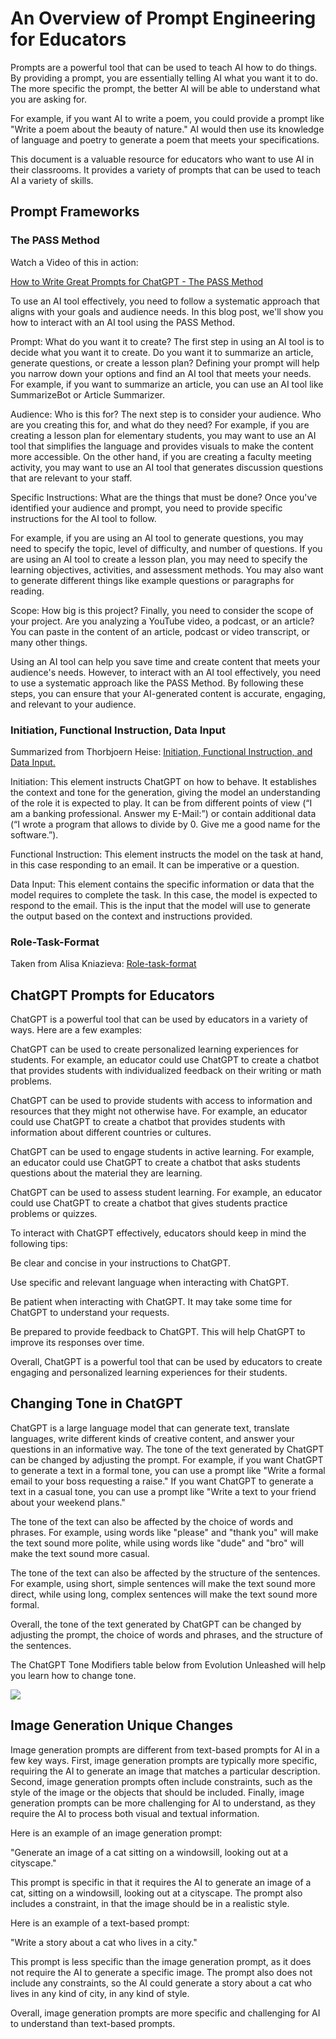 # An Overview of Prompt Engineering for Educators

Prompts are a powerful tool that can be used to teach AI how to do things. By providing a prompt, you are essentially telling AI what you want it to do. The more specific the prompt, the better AI will be able to understand what you are asking for.

For example, if you want AI to write a poem, you could provide a prompt like "Write a poem about the beauty of nature." AI would then use its knowledge of language and poetry to generate a poem that meets your specifications.

This document is a valuable resource for educators who want to use AI in their classrooms. It provides a variety of prompts that can be used to teach AI a variety of skills.
## Prompt Frameworks

### The PASS Method

Watch a Video of this in action:

[How to Write Great Prompts for ChatGPT - The PASS Method](https://www.youtube.com/watch?v=i-JRKKQYNT8&t=2s)

To use an AI tool effectively, you need to follow a systematic approach that aligns with your goals and audience needs. In this blog post, we'll show you how to interact with an AI tool using the PASS Method.

Prompt: What do you want it to create? The first step in using an AI tool is to decide what you want it to create. Do you want it to summarize an article, generate questions, or create a lesson plan? Defining your prompt will help you narrow down your options and find an AI tool that meets your needs. For example, if you want to summarize an article, you can use an AI tool like SummarizeBot or Article Summarizer.

Audience: Who is this for? The next step is to consider your audience. Who are you creating this for, and what do they need? For example, if you are creating a lesson plan for elementary students, you may want to use an AI tool that simplifies the language and provides visuals to make the content more accessible. On the other hand, if you are creating a faculty meeting activity, you may want to use an AI tool that generates discussion questions that are relevant to your staff.

Specific Instructions: What are the things that must be done? Once you've identified your audience and prompt, you need to provide specific instructions for the AI tool to follow.

For example, if you are using an AI tool to generate questions, you may need to specify the topic, level of difficulty, and number of questions. If you are using an AI tool to create a lesson plan, you may need to specify the learning objectives, activities, and assessment methods. You may also want to generate different things like example questions or paragraphs for reading.

Scope: How big is this project? Finally, you need to consider the scope of your project. Are you analyzing a YouTube video, a podcast, or an article? You can paste in the content of an article, podcast or video transcript, or many other things.

Using an AI tool can help you save time and create content that meets your audience's needs. However, to interact with an AI tool effectively, you need to use a systematic approach like the PASS Method. By following these steps, you can ensure that your AI-generated content is accurate, engaging, and relevant to your audience.

### Initiation, Functional Instruction, Data Input

Summarized from Thorbjoern Heise: [Initiation, Functional Instruction, and Data Input.](https://medium.com/@thorbjoern.heise/a-generic-framework-for-chatgpt-prompt-engineering-7097f6513a0b)

Initiation: This element instructs ChatGPT on how to behave. It establishes the context and tone for the generation, giving the model an understanding of the role it is expected to play. It can be from different points of view (“I am a banking professional. Answer my E-Mail:”) or contain additional data (“I wrote a program that allows to divide by 0. Give me a good name for the software.”).

Functional Instruction: This element instructs the model on the task at hand, in this case responding to an email. It can be imperative or a question.

Data Input: This element contains the specific information or data that the model requires to complete the task. In this case, the model is expected to respond to the email. This is the input that the model will use to generate the output based on the context and instructions provided.

### Role-Task-Format

Taken from Alisa Kniazieva: [Role-task-format](https://www.linkedin.com/pulse/creating-prompt-engineering-framework-alisa-kniazieva/)

## ChatGPT Prompts for Educators

ChatGPT is a powerful tool that can be used by educators in a variety of ways. Here are a few examples:

ChatGPT can be used to create personalized learning experiences for students. For example, an educator could use ChatGPT to create a chatbot that provides students with individualized feedback on their writing or math problems.

ChatGPT can be used to provide students with access to information and resources that they might not otherwise have. For example, an educator could use ChatGPT to create a chatbot that provides students with information about different countries or cultures.

ChatGPT can be used to engage students in active learning. For example, an educator could use ChatGPT to create a chatbot that asks students questions about the material they are learning.

ChatGPT can be used to assess student learning. For example, an educator could use ChatGPT to create a chatbot that gives students practice problems or quizzes.

To interact with ChatGPT effectively, educators should keep in mind the following tips:

Be clear and concise in your instructions to ChatGPT.

Use specific and relevant language when interacting with ChatGPT.

Be patient when interacting with ChatGPT. It may take some time for ChatGPT to understand your requests.

Be prepared to provide feedback to ChatGPT. This will help ChatGPT to improve its responses over time.

Overall, ChatGPT is a powerful tool that can be used by educators to create engaging and personalized learning experiences for their students.

## Changing Tone in ChatGPT

ChatGPT is a large language model that can generate text, translate languages, write different kinds of creative content, and answer your questions in an informative way. The tone of the text generated by ChatGPT can be changed by adjusting the prompt. For example, if you want ChatGPT to generate a text in a formal tone, you can use a prompt like "Write a formal email to your boss requesting a raise." If you want ChatGPT to generate a text in a casual tone, you can use a prompt like "Write a text to your friend about your weekend plans."

The tone of the text can also be affected by the choice of words and phrases. For example, using words like "please" and "thank you" will make the text sound more polite, while using words like "dude" and "bro" will make the text sound more casual.

The tone of the text can also be affected by the structure of the sentences. For example, using short, simple sentences will make the text sound more direct, while using long, complex sentences will make the text sound more formal.

Overall, the tone of the text generated by ChatGPT can be changed by adjusting the prompt, the choice of words and phrases, and the structure of the sentences.

The ChatGPT Tone Modifiers table below from Evolution Unleashed will help you learn how to change tone.

![](https://schoolai.notion.site/image/https%3A%2F%2Fs3-us-west-2.amazonaws.com%2Fsecure.notion-static.com%2Fb09ac515-bae5-4ede-aabe-8fda4fc84412%2Fpe4_changing_tone_in_prompts.jpeg?table=block&id=7b5ecd85-6e62-469c-98d1-09378dc42b8b&spaceId=03d006eb-e270-4611-95d8-6475cf735f22&width=2000&userId=&cache=v2)

## Image Generation Unique Changes

Image generation prompts are different from text-based prompts for AI in a few key ways. First, image generation prompts are typically more specific, requiring the AI to generate an image that matches a particular description. Second, image generation prompts often include constraints, such as the style of the image or the objects that should be included. Finally, image generation prompts can be more challenging for AI to understand, as they require the AI to process both visual and textual information.

Here is an example of an image generation prompt:

"Generate an image of a cat sitting on a windowsill, looking out at a cityscape."

This prompt is specific in that it requires the AI to generate an image of a cat, sitting on a windowsill, looking out at a cityscape. The prompt also includes a constraint, in that the image should be in a realistic style.

Here is an example of a text-based prompt:

"Write a story about a cat who lives in a city."

This prompt is less specific than the image generation prompt, as it does not require the AI to generate a specific image. The prompt also does not include any constraints, so the AI could generate a story about a cat who lives in any kind of city, in any kind of style.

Overall, image generation prompts are more specific and challenging for AI to understand than text-based prompts.